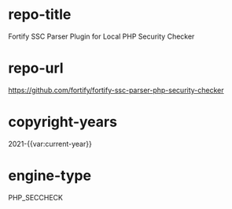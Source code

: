 # repo-title
Fortify SSC Parser Plugin for Local PHP Security Checker

# repo-url
https://github.com/fortify/fortify-ssc-parser-php-security-checker

# copyright-years
2021-{{var:current-year}}

# engine-type
PHP_SECCHECK
